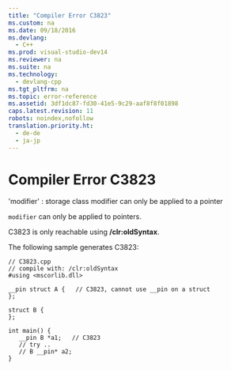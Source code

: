 ```yaml
---
title: "Compiler Error C3823"
ms.custom: na
ms.date: 09/18/2016
ms.devlang: 
  - C++
ms.prod: visual-studio-dev14
ms.reviewer: na
ms.suite: na
ms.technology: 
  - devlang-cpp
ms.tgt_pltfrm: na
ms.topic: error-reference
ms.assetid: 3df1dc87-fd30-41e5-9c29-aaf8f8f01898
caps.latest.revision: 11
robots: noindex,nofollow
translation.priority.ht: 
  - de-de
  - ja-jp
---
```

# Compiler Error C3823
'modifier' : storage class modifier can only be applied to a pointer  
  
 `modifier` can only be applied to pointers.  
  
 C3823 is only reachable using **/clr:oldSyntax**.  
  
 The following sample generates C3823:  
  
```  
// C3823.cpp  
// compile with: /clr:oldSyntax  
#using <mscorlib.dll>  
  
__pin struct A {   // C3823, cannot use __pin on a struct  
};  
  
struct B {  
};  
  
int main() {  
   __pin B *a1;   // C3823  
   // try ..  
   // B __pin* a2;  
}  
```